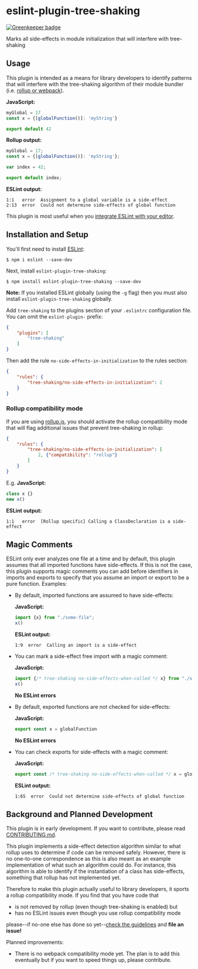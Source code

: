 # eslint-plugin-tree-shaking

[![Greenkeeper badge](https://badges.greenkeeper.io/lukastaegert/eslint-plugin-tree-shaking.svg)](https://greenkeeper.io/)

Marks all side-effects in module initialization that will interfere with tree-shaking

## Usage

This plugin is intended as a means for library developers to identify patterns that will
interfere with the tree-shaking algorithm of their module bundler (i.e.
[rollup or webpack](https://medium.com/webpack/webpack-and-rollup-the-same-but-different-a41ad427058c)).

**JavaScript:**
```javascript
myGlobal = 17
const x = {[globalFunction()]: 'myString'}

export default 42
```

**Rollup output:**
```javascript
myGlobal = 17;
const x = {[globalFunction()]: 'myString'};

var index = 42;

export default index;
```

**ESLint output:**
```
1:1   error  Assignment to a global variable is a side-effect
2:13  error  Could not determine side-effects of global function
```

This plugin is most useful when you
[integrate ESLint with your editor](http://eslint.org/docs/user-guide/integrations).

## Installation and Setup

You'll first need to install [ESLint](http://eslint.org):

```
$ npm i eslint --save-dev
```

Next, install `eslint-plugin-tree-shaking`:

```
$ npm install eslint-plugin-tree-shaking --save-dev
```

**Note:** If you installed ESLint globally (using the `-g` flag) then you must also install `eslint-plugin-tree-shaking` globally.

Add `tree-shaking` to the plugins section of your `.eslintrc` configuration file. You can omit the `eslint-plugin-` prefix:
```json
{
    "plugins": [
        "tree-shaking"
    ]
}
```

Then add the rule `no-side-effects-in-initialization` to the rules section:
```json
{
    "rules": {
        "tree-shaking/no-side-effects-in-initialization": 2
    }
}
```

### Rollup compatibility mode

If you are using [rollup.js](https://rollupjs.org/), you should activate the rollup compatibility
mode that will flag additional issues that prevent tree-shaking in rollup:
```json
{
    "rules": {
        "tree-shaking/no-side-effects-in-initialization": [
            2, {"compatibility": "rollup"}
        ]
    }
}
```

E.g. **JavaScript:**
```javascript
class x {}
new x()
```

**ESLint output:**
```
1:1   error  [Rollup specific] Calling a ClassDeclaration is a side-effect
```

## Magic Comments

ESLint only ever analyzes one file at a time and by default, this plugin assumes that all imported
functions have side-effects. If this is not the case, this plugin supports magic comments you can
add before identifiers in imports and exports to specify that you assume an import or export to be a
pure function. Examples:

* By default, imported functions are assumed to have side-effects:

  **JavaScript:**
  ```javascript
  import {x} from "./some-file";
  x()
  ```
  
  **ESLint output:**
  ```
  1:9  error  Calling an import is a side-effect
  ```

* You can mark a side-effect free import with a magic comment:
 
  **JavaScript:**
  ```javascript
  import {/* tree-shaking no-side-effects-when-called */ x} from "./some-file";
  x()
  ```
  
  **No ESLint errors**

* By default, exported functions are not checked for side-effects:
 
  **JavaScript:**
  ```javascript
  export const x = globalFunction
  ```
  
  **No ESLint errors**

* You can check exports for side-effects with a magic comment:

  **JavaScript:**
  ```javascript
  export const /* tree-shaking no-side-effects-when-called */ x = globalFunction
  ```
  
  **ESLint output:**
  ```
  1:65  error  Could not determine side-effects of global function
  ```

## Background and Planned Development

This plugin is in early development. If you want to contribute, please read
[CONTRIBUTING.md](./CONTRIBUTING.md).

This plugin implements a side-effect detection algorithm similar to what rollup uses to determine
if code can be removed safely. However, there is no one-to-one correspondence as this is also meant
as an example implementation of what such an algorithm could do. For instance, this algorithm is
able to identify if the instantiation of a class has side-effects, something that rollup has not
implemented yet.

Therefore to make this plugin actually useful to library developers, it sports a rollup
compatibility mode. If you find that you have code that
* is not removed by rollup (even though tree-shaking is enabled) but
* has no ESLint issues even though you use rollup compatibility mode

please--if no-one else has done so yet--[check the guidelines](./CONTRIBUTING.md) and **file an issue!**

Planned improvements:
* There is no webpack compatibility mode yet. The plan is to add this eventually but if you want
  to speed things up, please contribute.
